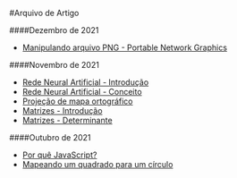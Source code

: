 #Arquivo de Artigo

####Dezembro de 2021

* [Manipulando arquivo PNG - Portable Network Graphics](./?page=archive&id=202112151417)

####Novembro de 2021

* [Rede Neural Artificial - Introdução](./?page=archive&id=202111141717)
* [Rede Neural Artificial - Conceito](./?page=archive&id=202111151625)
* [Projeção de mapa ortográfico](./?page=archive&id=202111170924)
* [Matrizes - Introdução](./?page=archive&id=202111211452)
* [Matrizes - Determinante](./?page=archive&id=202111242037)

####Outubro de 2021

* [Por quê JavaScript?](./?page=archive&id=202110150947)
* [Mapeando um quadrado para um círculo](./?page=archive&id=202110171950)